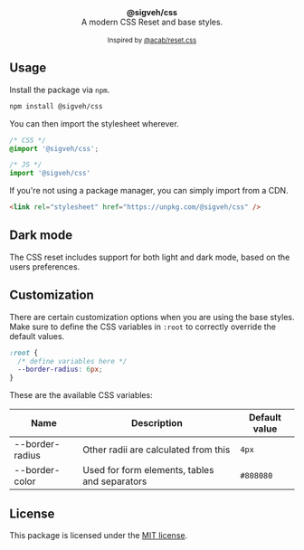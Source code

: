 <div align="center"><strong>@sigveh/css</strong></div>
<div align="center">A modern CSS Reset and base styles.</div>
<br/>
<div align="center"><small>Inspired by <a target="_blank" href="https://github.com/mayank99/reset.css" >@acab/reset.css</a></small></div>

## Usage

Install the package via `npm`.

```sh
npm install @sigveh/css
```

You can then import the stylesheet wherever.

```css
/* CSS */
@import '@sigveh/css';
```

```js
/* JS */
import '@sigveh/css'
```

If you're not using a package manager, you can simply import from a CDN.

```html
<link rel="stylesheet" href="https://unpkg.com/@sigveh/css" />
```

## Dark mode

The CSS reset includes support for both light and dark mode, based on the users preferences.

## Customization

There are certain customization options when you are using the base styles. Make sure to define the CSS variables in `:root` to correctly override the default values.

```css
:root {
  /* define variables here */
  --border-radius: 6px;
}
```

These are the available CSS variables:

| Name            | Description                                   | Default value |
| --------------- | --------------------------------------------- | ------------- |
| --border-radius | Other radii are calculated from this          | `4px`         |
| --border-color  | Used for form elements, tables and separators | `#808080`     |

## License

This package is licensed under the [MIT license](./LICENSE).
